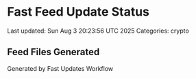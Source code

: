 # Fast Feed Update Status
Last updated: Sun Aug  3 20:23:56 UTC 2025
Categories: crypto

## Feed Files Generated

Generated by Fast Updates Workflow
